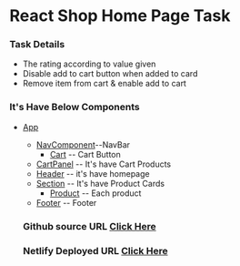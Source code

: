 # React Shop Home Page Task

### Task Details

- The rating according to value given
- Disable add to cart button when added to card
- Remove item from cart & enable add to cart

### It's Have Below Components

- [App](./src/App.jsx)

  - [NavComponent](./src/components/NavComponent.jsx)--NavBar
    - [Cart](./src/components/Cart.jsx) -- Cart Button
  - [CartPanel](./src/components/CartPanel.jsx) -- It's have Cart Products
  - [Header](./src/components/Header.jsx) -- it's have homepage
  - [Section](./src/components/Section.jsx) -- It's have Product Cards
    - [Product](./src/components/Product.jsx) -- Each product
  - [Footer](./src/components/Footer.jsx) -- Footer

  ### Github source URL [Click Here]()

  ### Netlify Deployed URL [Click Here]()
